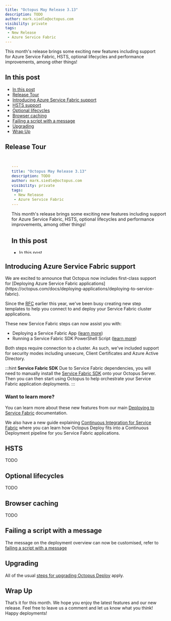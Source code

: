 ```yaml
---
title: "Octopus May Release 3.13"
description: TODO
author: mark.siedle@octopus.com
visibility: private
tags:
 - New Release
 - Azure Service Fabric
---
```


This month's release brings some exciting new features including support for Azure Service Fabric, HSTS, optional lifecycles and performance improvements, among other things!

<h2 id="in-this-post">In this post</h2>
<div class='toc'>
  <ul>
    <li class='toc-h2'><a href='#in-this-post'>In this post</a></li>
    <li class='toc-h2'><a href='#release-tour'>Release Tour</a></li>
    <li class='toc-h2'><a href='#introducing-azure-service-fabric-support'>Introducing Azure Service Fabric support</a></li>
    <li class='toc-h2'><a href='#hsts-support'>HSTS support</a></li>
    <li class='toc-h2'><a href='#optional-lifecycles'>Optional lifecycles</a></li>
    <li class='toc-h2'><a href='#browser-caching'>Browser caching</a></li>
    <li class='toc-h2'><a href='#failing-a-script-with-a-message'>Failing a script with a message</a></li>
    <li class='toc-h2'><a href='#upgrading'>Upgrading</a></li>
    <li class='toc-h2'><a href='#wrap-up'>Wrap Up</a></li>
  </ul>
</div>

<h2 id="release-tour">Release Tour</h2>
<iframe width="560" height="315" src="#TODO" frameborder="0" allowfullscreen></iframe>

<h2 id="introducing-azure-service-fabric-support">Introducing Azure Service Fabric support</h2>
We are excited to announce that Octopus now includes first-class support for [Deploying Azure Service Fabric applications](https://octopus.com/docs/deploying-applications/deploying-to-service-fabric).

Since the [RFC](https://octopus.com/blog/rfc-azure-service-fabric) earlier this year, we've been busy creating new step templates to help you connect to and deploy your Service Fabric cluster applications.

These new Service Fabric steps can now assist you with:

- Deploying a Service Fabric App ([learn more](https://octopus.com/docs/deploying-applications/deploying-to-service-fabric/deploying-a-package-to-a-service-fabric-cluster))
- Running a Service Fabric SDK PowerShell Script ([learn more](https://octopus.com/docs/deploying-applications/custom-scripts/service-fabric-powershell-scripts))

Both steps require connection to a cluster. As such, we've included support for security modes including unsecure, Client Certificates and Azure Active Directory.

:::hint
**Service Fabric SDK**
Due to Service Fabric dependencies, you will need to manually install the [Service Fabric SDK](https://g.octopushq.com/ServiceFabricSdkDownload) onto your Octopus Server. Then you can then start using Octopus to help orchestrate your Service Fabric application deployments.
:::

### Want to learn more?
You can learn more about these new features from our main [Deploying to Service Fabric](https://octopus.com/docs/deploying-applications/deploying-to-service-fabric) documentation. 

We also have a new guide explaining [Continuous Integration for Service Fabric](https://octopus.com/docs/guides/service-fabric) where you can learn how Octopus Deploy fits into a Continuous Deployment pipeline for you Service Fabric applications.

<h2 id="hsts-support">HSTS</h2>

TODO

<h2 id="optional-lifecycles">Optional lifecycles</h2>

TODO

<h2 id="browser-caching">Browser caching</h2>

TODO

<h2 id="failing-a-script-with-a-message">Failing a script with a message</h2>

The message on the deployment overview can now be customised, refer to [failing a script with a message](https://octopus.com/docs/deploying-applications/custom-scripts#failing-a-script-with-a-message)

<h2 id="upgrading">Upgrading</h2>

<p>All of the usual <a href="https://octopus.com/docs/administration/upgrading">steps for upgrading Octopus Deploy</a> apply.

<h2 id="wrap-up">Wrap Up</h2>

<p>That’s it for this month. We hope you enjoy the latest features and our new release. Feel free to leave us a comment and let us know what you think!  Happy deployments!</p>